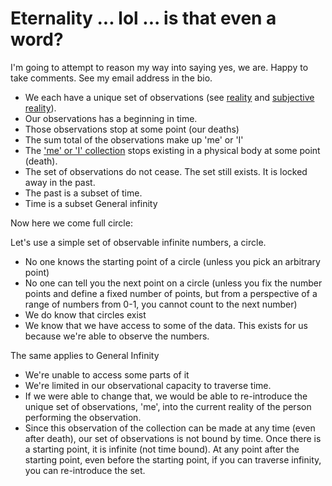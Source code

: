 # Eternality ... lol ... is that even a word?

I'm going to attempt to reason my way into saying yes, we are. Happy to take comments. See my email address in the bio.

* We each have a unique set of observations (see [reality](reality.md) and [subjective reality](subjective_reality.md)).
* Our observations has a beginning in time.
* Those observations stop at some point (our deaths)
* The sum total of the observations make up 'me' or 'I'
* The ['me' or 'I' collection](subjective_reality.md) stops existing in a physical body at some point (death).
* The set of observations do not cease. The set still exists. It is locked away in the past.
* The past is a subset of time.
* Time is a subset General infinity


Now here we come full circle:

Let's use a simple set of observable infinite numbers, a circle.

* No one knows the starting point of a circle (unless you pick an arbitrary point)
* No one can tell you the next point on a circle (unless you fix the number points and define a fixed number of points, but from a perspective of a range of numbers from 0-1, you cannot count to the next number)
* We do know that circles exist
* We know that we have access to some of the data. This exists for us because we're able to observe the numbers.

The same applies to General Infinity

* We're unable to access some parts of it
* We're limited in our observational capacity to traverse time.
* If we were able to change that, we would be able to re-introduce the unique set of observations, 'me', into the current reality of the person performing the observation.
* Since this observation of the collection can be made at any time (even after death), our set of observations is not bound by time. Once there is a starting point, it is infinite (not time bound). At any point after the starting point, even before the starting point, if you can traverse infinity, you can re-introduce the set.